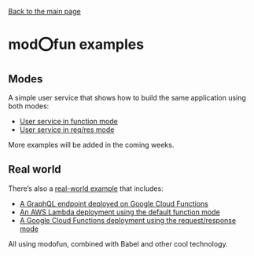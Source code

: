 [Back to the main page](/../../)

# mod:o:fun examples

## Modes
A simple user service that shows how to build the same application using both modes:
* [User service in function mode](https://github.com/modofunjs/modofun/tree/master/examples/function-mode)
* [User service in req/res mode](https://github.com/modofunjs/modofun/tree/master/examples/reqres-mode)

More examples will be added in the coming weeks.

## Real world

There’s also a [real-world example](https://github.com/fptavares/record-scrobbler) that includes:
* [A GraphQL endpoint deployed on Google Cloud Functions](https://github.com/fptavares/record-scrobbler/tree/master/web-api)
* [An AWS Lambda deployment using the default function mode](https://github.com/fptavares/record-scrobbler/tree/master/discogs-service)
* [A Google Cloud Functions deployment using the request/response mode](https://github.com/fptavares/record-scrobbler/tree/master/lastfm-service)

All using modofun, combined with Babel and other cool technology.
